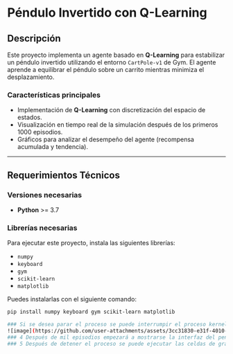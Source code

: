 # **Péndulo Invertido con Q-Learning**

## **Descripción**
Este proyecto implementa un agente basado en **Q-Learning** para estabilizar un péndulo invertido utilizando el entorno `CartPole-v1` de Gym. El agente aprende a equilibrar el péndulo sobre un carrito mientras minimiza el desplazamiento.

### **Características principales**
- Implementación de **Q-Learning** con discretización del espacio de estados.
- Visualización en tiempo real de la simulación después de los primeros 1000 episodios.
- Gráficos para analizar el desempeño del agente (recompensa acumulada y tendencia).

---

## **Requerimientos Técnicos**

### **Versiones necesarias**
- **Python** >= 3.7

### **Librerías necesarias**
Para ejecutar este proyecto, instala las siguientes librerías:

- `numpy`
- `keyboard`
- `gym`
- `scikit-learn`
- `matplotlib`

Puedes instalarlas con el siguiente comando:

```bash
pip install numpy keyboard gym scikit-learn matplotlib

### Si se desea parar el proceso se puede interrumpir el proceso kernel lo cual se mostraría esta imagen
![image](https://github.com/user-attachments/assets/3cc31830-e31f-4010-ad3a-ac3e40ae8860)
### 4 Después de mil episodios empezará a mostrarse la interfaz del pendulo en una ventana .py , esto con el fin de que se pueda entrenar más rápido
### 5 Después de detener el proceso se puede ejecutar las celdas de gráficas.
